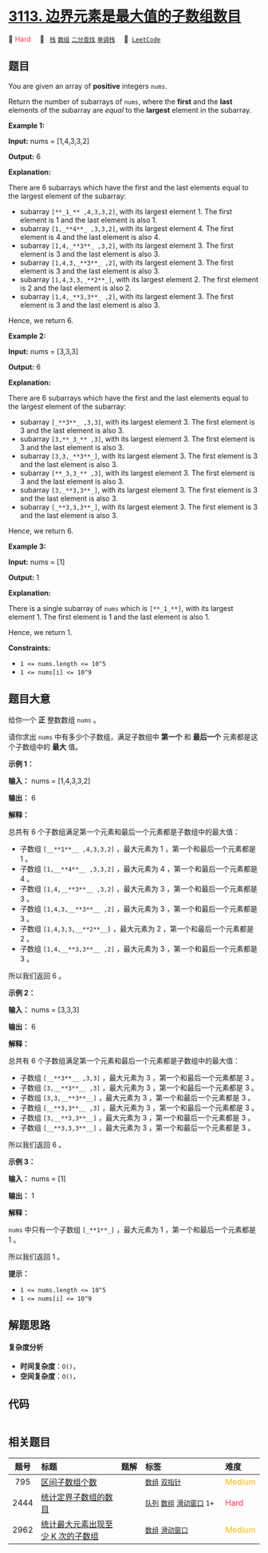 # [3113. 边界元素是最大值的子数组数目](https://leetcode.com/problems/find-the-number-of-subarrays-where-boundary-elements-are-maximum)

🔴 <font color=#ff334b>Hard</font>&emsp; 🔖&ensp; [`栈`](/leetcode/outline/tag/stack.md) [`数组`](/leetcode/outline/tag/array.md) [`二分查找`](/leetcode/outline/tag/binary-search.md) [`单调栈`](/leetcode/outline/tag/monotonic-stack.md)&emsp; 🔗&ensp;[`LeetCode`](https://leetcode.com/problems/find-the-number-of-subarrays-where-boundary-elements-are-maximum)

## 题目

You are given an array of **positive** integers `nums`.

Return the number of subarrays of `nums`, where the **first** and the **last**
elements of the subarray are _equal_ to the **largest** element in the
subarray.



**Example 1:**

**Input:** nums = [1,4,3,3,2]

**Output:** 6

**Explanation:**

There are 6 subarrays which have the first and the last elements equal to the
largest element of the subarray:

  * subarray `[**_1_** ,4,3,3,2]`, with its largest element 1. The first element is 1 and the last element is also 1.
  * subarray `[1,_**4**_ ,3,3,2]`, with its largest element 4. The first element is 4 and the last element is also 4.
  * subarray `[1,4,_**3**_ ,3,2]`, with its largest element 3. The first element is 3 and the last element is also 3.
  * subarray `[1,4,3,_**3**_ ,2]`, with its largest element 3. The first element is 3 and the last element is also 3.
  * subarray `[1,4,3,3,_**2**_]`, with its largest element 2. The first element is 2 and the last element is also 2.
  * subarray `[1,4,_**3,3**_ ,2]`, with its largest element 3. The first element is 3 and the last element is also 3.

Hence, we return 6.

**Example 2:**

**Input:** nums = [3,3,3]

**Output:** 6

**Explanation:**

There are 6 subarrays which have the first and the last elements equal to the
largest element of the subarray:

  * subarray `[_**3**_ ,3,3]`, with its largest element 3. The first element is 3 and the last element is also 3.
  * subarray `[3,**_3_** ,3]`, with its largest element 3. The first element is 3 and the last element is also 3.
  * subarray `[3,3,_**3**_]`, with its largest element 3. The first element is 3 and the last element is also 3.
  * subarray `[**_3,3_** ,3]`, with its largest element 3. The first element is 3 and the last element is also 3.
  * subarray `[3,_**3,3**_]`, with its largest element 3. The first element is 3 and the last element is also 3.
  * subarray `[_**3,3,3**_]`, with its largest element 3. The first element is 3 and the last element is also 3.

Hence, we return 6.

**Example 3:**

**Input:** nums = [1]

**Output:** 1

**Explanation:**

There is a single subarray of `nums` which is `[**_1_**]`, with its largest
element 1. The first element is 1 and the last element is also 1.

Hence, we return 1.



**Constraints:**

  * `1 <= nums.length <= 10^5`
  * `1 <= nums[i] <= 10^9`


## 题目大意

给你一个 **正**  整数数组 `nums` 。

请你求出 `nums` 中有多少个子数组，满足子数组中 **第一个**  和 **最后一个**  元素都是这个子数组中的 **最大**  值。



**示例 1：**

**输入：** nums = [1,4,3,3,2]

**输出：** 6

**解释：**

总共有 6 个子数组满足第一个元素和最后一个元素都是子数组中的最大值：

  * 子数组 `[__**1**__ ,4,3,3,2]` ，最大元素为 1 ，第一个和最后一个元素都是 1 。
  * 子数组 `[1,__**4**__ ,3,3,2]` ，最大元素为 4 ，第一个和最后一个元素都是 4 。
  * 子数组 `[1,4,__**3**__ ,3,2]` ，最大元素为 3 ，第一个和最后一个元素都是 3 。
  * 子数组 `[1,4,3,__**3**__ ,2]` ，最大元素为 3 ，第一个和最后一个元素都是 3 。
  * 子数组 `[1,4,3,3,__**2**__]` ，最大元素为 2 ，第一个和最后一个元素都是 2 。
  * 子数组 `[1,4,__**3,3**__ ,2]` ，最大元素为 3 ，第一个和最后一个元素都是 3 。

所以我们返回 6 。

**示例 2：**

**输入：** nums = [3,3,3]

**输出：** 6

**解释：**

总共有 6 个子数组满足第一个元素和最后一个元素都是子数组中的最大值：

  * 子数组 `[__**3**__ ,3,3]` ，最大元素为 3 ，第一个和最后一个元素都是 3 。
  * 子数组 `[3,__**3**__ ,3]` ，最大元素为 3 ，第一个和最后一个元素都是 3 。
  * 子数组 `[3,3,__**3**__]` ，最大元素为 3 ，第一个和最后一个元素都是 3 。
  * 子数组 `[__**3,3**__ ,3]` ，最大元素为 3 ，第一个和最后一个元素都是 3 。
  * 子数组 `[3,__**3,3**__]` ，最大元素为 3 ，第一个和最后一个元素都是 3 。
  * 子数组 `[__**3,3,3**__]` ，最大元素为 3 ，第一个和最后一个元素都是 3 。

所以我们返回 6 。

**示例 3：**

**输入：** nums = [1]

**输出：** 1

**解释：**

`nums` 中只有一个子数组 `[_**1**_]` ，最大元素为 1 ，第一个和最后一个元素都是 1 。

所以我们返回 1 。



**提示：**

  * `1 <= nums.length <= 10^5`
  * `1 <= nums[i] <= 10^9`


## 解题思路

#### 复杂度分析

- **时间复杂度**：`O()`，
- **空间复杂度**：`O()`，

## 代码

```javascript

```

## 相关题目

<!-- prettier-ignore -->
| 题号 | 标题 | 题解 | 标签 | 难度 |
| :------: | :------ | :------: | :------ | :------ |
| 795 | [区间子数组个数](https://leetcode.com/problems/number-of-subarrays-with-bounded-maximum) |  |  [`数组`](/leetcode/outline/tag/array.md) [`双指针`](/leetcode/outline/tag/two-pointers.md) | <font color=#ffb800>Medium</font> |
| 2444 | [统计定界子数组的数目](https://leetcode.com/problems/count-subarrays-with-fixed-bounds) |  |  [`队列`](/leetcode/outline/tag/queue.md) [`数组`](/leetcode/outline/tag/array.md) [`滑动窗口`](/leetcode/outline/tag/sliding-window.md) `1+` | <font color=#ff334b>Hard</font> |
| 2962 | [统计最大元素出现至少 K 次的子数组](https://leetcode.com/problems/count-subarrays-where-max-element-appears-at-least-k-times) |  |  [`数组`](/leetcode/outline/tag/array.md) [`滑动窗口`](/leetcode/outline/tag/sliding-window.md) | <font color=#ffb800>Medium</font> |

<style>
.blue {
    background-color: #096dd9;
    padding: 0.25rem 0.5rem;
    margin: 0;
    font-size: 0.85em;
    border-radius: 3px;
    color: white;
    font-weight: 500;
}
table th:first-of-type { width: 10%; }
table th:nth-of-type(2) { width: 35%; }
table th:nth-of-type(3) { width: 10%; }
table th:nth-of-type(4) { width: 35%; }
table th:nth-of-type(5) { width: 10%; }
</style>
